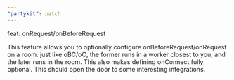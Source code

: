 ```yaml
---
"partykit": patch
---
```


feat: onRequest/onBeforeRequest

This feature allows you to optionally configure onBeforeRequest/onRequest on a room. just like oBC/oC, the former runs in a worker closest to you, and the later runs in the room. This also makes defining onConnect fully optional. This should open the door to some interesting integrations.
